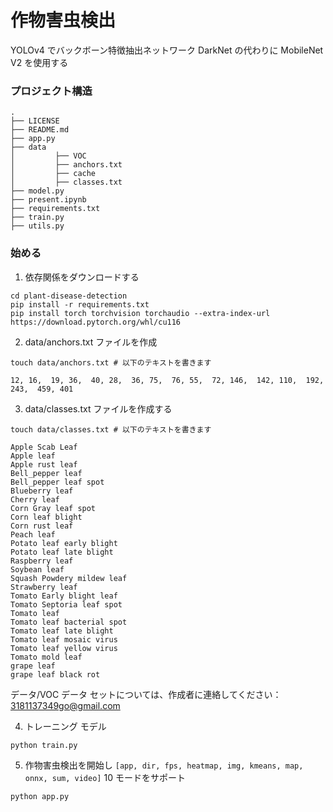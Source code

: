 # 作物害虫検出
YOLOv4 でバックボーン特徴抽出ネットワーク DarkNet の代わりに MobileNet V2 を使用する

### プロジェクト構造
```text
.
├── LICENSE
├── README.md
├── app.py
├── data
│         ├── VOC
│         ├── anchors.txt
│         ├── cache
│         ├── classes.txt
├── model.py
├── present.ipynb
├── requirements.txt
├── train.py
├── utils.py
```

### 始める
1. 依存関係をダウンロードする
```shell
cd plant-disease-detection
pip install -r requirements.txt
pip install torch torchvision torchaudio --extra-index-url https://download.pytorch.org/whl/cu116
```

2. data/anchors.txt ファイルを作成
```shell
touch data/anchors.txt # 以下のテキストを書きます
```
```text
12, 16,  19, 36,  40, 28,  36, 75,  76, 55,  72, 146,  142, 110,  192, 243,  459, 401
```

3. data/classes.txt ファイルを作成する
```shell
touch data/classes.txt # 以下のテキストを書きます
```
```text
Apple Scab Leaf
Apple leaf
Apple rust leaf
Bell_pepper leaf
Bell_pepper leaf spot
Blueberry leaf
Cherry leaf
Corn Gray leaf spot
Corn leaf blight
Corn rust leaf
Peach leaf
Potato leaf early blight
Potato leaf late blight
Raspberry leaf
Soybean leaf
Squash Powdery mildew leaf
Strawberry leaf
Tomato Early blight leaf
Tomato Septoria leaf spot
Tomato leaf
Tomato leaf bacterial spot
Tomato leaf late blight
Tomato leaf mosaic virus
Tomato leaf yellow virus
Tomato mold leaf
grape leaf
grape leaf black rot
```
データ/VOC データ セットについては、作成者に連絡してください：3181137349go@gmail.com

4. トレーニング モデル
```shell
python train.py
```

5. 作物害虫検出を開始し
`[app, dir, fps, heatmap, img, kmeans, map, onnx, sum, video]` 10 モードをサポート
```shell
python app.py
```

